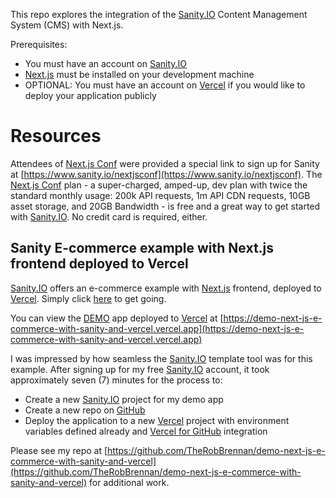 This repo explores the integration of the [Sanity.IO](https://www.sanity.io/) Content Management System (CMS) with Next.js.

Prerequisites:

- You must have an account on [Sanity.IO](https://www.sanity.io/)
- [Next.js](https://nextjs.org) must be installed on your development machine
- OPTIONAL: You must have an account on [Vercel](https://vercel.com/) if you would like to deploy your application publicly

# Resources

Attendees of [Next.js Conf](https://nextjs.org/conf/) were provided a special link to sign up for Sanity at [https://www.sanity.io/nextjsconf](https://www.sanity.io/nextjsconf). The [Next.js Conf](https://www.sanity.io/pricing/nextjsconf-dev-2020-10-20) plan - a super-charged, amped-up, dev plan with twice the standard monthly usage: 200k API requests, 1m API CDN requests, 10GB asset storage, and 20GB Bandwidth - is free and a great way to get started with [Sanity.IO](https://www.sanity.io/). No credit card is required, either.

## Sanity E-commerce example with Next.js frontend deployed to Vercel

[Sanity.IO](https://www.sanity.io/) offers an e-commerce example with [Next.js](https://nextjs.org) frontend, deployed to [Vercel](https://vercel.com/). Simply click [here](https://create.sanity.io/?template=sanity-io/sanity-template-nextjs-ecommerce&_ga=2.167311358.1119025031.1603822316-1095608187.1603822316) to get going.

You can view the [DEMO](https://demo-next-js-e-commerce-with-sanity-and-vercel.vercel.app) app deployed to [Vercel](https://vercel.com/) at [https://demo-next-js-e-commerce-with-sanity-and-vercel.vercel.app](https://demo-next-js-e-commerce-with-sanity-and-vercel.vercel.app)

I was impressed by how seamless the [Sanity.IO](https://www.sanity.io/) template tool was for this example. After signing up for my free [Sanity.IO](https://www.sanity.io/) account, it took approximately seven (7) minutes for the process to:

- Create a new [Sanity.IO](https://www.sanity.io/) project for my demo app
- Create a new repo on [GitHub](https://github.com)
- Deploy the application to a new [Vercel](https://vercel.com/) project with environment variables defined already and [Vercel for GitHub](https://vercel.com/github) integration

Please see my repo at [https://github.com/TheRobBrennan/demo-next-js-e-commerce-with-sanity-and-vercel](https://github.com/TheRobBrennan/demo-next-js-e-commerce-with-sanity-and-vercel) for additional work.
